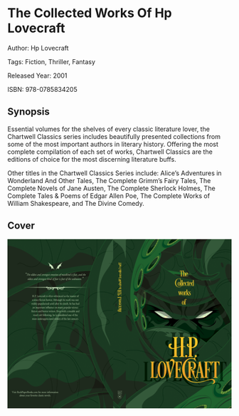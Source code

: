 # The Collected Works Of Hp Lovecraft

Author: Hp Lovecraft

Tags: Fiction, Thriller, Fantasy

Released Year: 2001

ISBN: 978-0785834205

## Synopsis

Essential volumes for the shelves of every classic literature lover, the Chartwell Classics series includes beautifully presented collections from some of the most important authors in literary history. Offering the most complete compilation of each set of works, Chartwell Classics are the editions of choice for the most discerning literature buffs.

Other titles in the Chartwell Classics Series include: Alice’s Adventures in Wonderland And Other Tales, The Complete Grimm’s Fairy Tales, The Complete Novels of Jane Austen, The Complete Sherlock Holmes, The Complete Tales & Poems of Edgar Allen Poe, The Complete Works of William Shakespeare, and The Divine Comedy.

## Cover
![](../assets/the-collected-works-of-hp-lovecraft.png)
